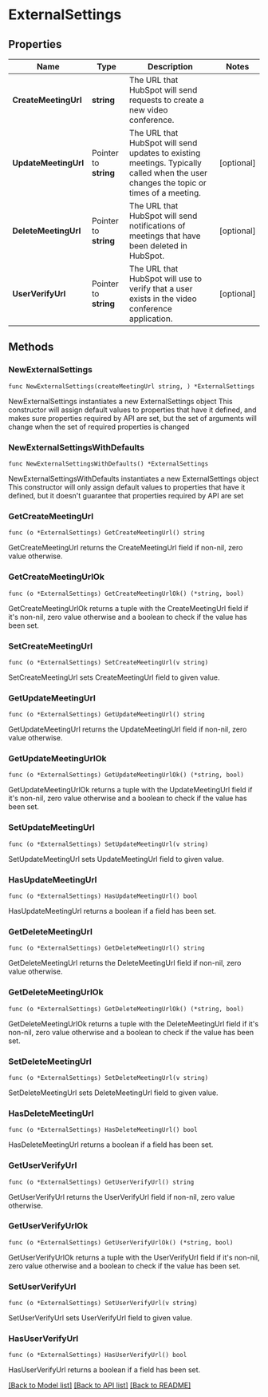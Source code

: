 # ExternalSettings

## Properties

Name | Type | Description | Notes
------------ | ------------- | ------------- | -------------
**CreateMeetingUrl** | **string** | The URL that HubSpot will send requests to create a new video conference. | 
**UpdateMeetingUrl** | Pointer to **string** | The URL that HubSpot will send updates to existing meetings. Typically called when the user changes the topic or times of a meeting. | [optional] 
**DeleteMeetingUrl** | Pointer to **string** | The URL that HubSpot will send notifications of meetings that have been deleted in HubSpot. | [optional] 
**UserVerifyUrl** | Pointer to **string** | The URL that HubSpot will use to verify that a user exists in the video conference application. | [optional] 

## Methods

### NewExternalSettings

`func NewExternalSettings(createMeetingUrl string, ) *ExternalSettings`

NewExternalSettings instantiates a new ExternalSettings object
This constructor will assign default values to properties that have it defined,
and makes sure properties required by API are set, but the set of arguments
will change when the set of required properties is changed

### NewExternalSettingsWithDefaults

`func NewExternalSettingsWithDefaults() *ExternalSettings`

NewExternalSettingsWithDefaults instantiates a new ExternalSettings object
This constructor will only assign default values to properties that have it defined,
but it doesn't guarantee that properties required by API are set

### GetCreateMeetingUrl

`func (o *ExternalSettings) GetCreateMeetingUrl() string`

GetCreateMeetingUrl returns the CreateMeetingUrl field if non-nil, zero value otherwise.

### GetCreateMeetingUrlOk

`func (o *ExternalSettings) GetCreateMeetingUrlOk() (*string, bool)`

GetCreateMeetingUrlOk returns a tuple with the CreateMeetingUrl field if it's non-nil, zero value otherwise
and a boolean to check if the value has been set.

### SetCreateMeetingUrl

`func (o *ExternalSettings) SetCreateMeetingUrl(v string)`

SetCreateMeetingUrl sets CreateMeetingUrl field to given value.


### GetUpdateMeetingUrl

`func (o *ExternalSettings) GetUpdateMeetingUrl() string`

GetUpdateMeetingUrl returns the UpdateMeetingUrl field if non-nil, zero value otherwise.

### GetUpdateMeetingUrlOk

`func (o *ExternalSettings) GetUpdateMeetingUrlOk() (*string, bool)`

GetUpdateMeetingUrlOk returns a tuple with the UpdateMeetingUrl field if it's non-nil, zero value otherwise
and a boolean to check if the value has been set.

### SetUpdateMeetingUrl

`func (o *ExternalSettings) SetUpdateMeetingUrl(v string)`

SetUpdateMeetingUrl sets UpdateMeetingUrl field to given value.

### HasUpdateMeetingUrl

`func (o *ExternalSettings) HasUpdateMeetingUrl() bool`

HasUpdateMeetingUrl returns a boolean if a field has been set.

### GetDeleteMeetingUrl

`func (o *ExternalSettings) GetDeleteMeetingUrl() string`

GetDeleteMeetingUrl returns the DeleteMeetingUrl field if non-nil, zero value otherwise.

### GetDeleteMeetingUrlOk

`func (o *ExternalSettings) GetDeleteMeetingUrlOk() (*string, bool)`

GetDeleteMeetingUrlOk returns a tuple with the DeleteMeetingUrl field if it's non-nil, zero value otherwise
and a boolean to check if the value has been set.

### SetDeleteMeetingUrl

`func (o *ExternalSettings) SetDeleteMeetingUrl(v string)`

SetDeleteMeetingUrl sets DeleteMeetingUrl field to given value.

### HasDeleteMeetingUrl

`func (o *ExternalSettings) HasDeleteMeetingUrl() bool`

HasDeleteMeetingUrl returns a boolean if a field has been set.

### GetUserVerifyUrl

`func (o *ExternalSettings) GetUserVerifyUrl() string`

GetUserVerifyUrl returns the UserVerifyUrl field if non-nil, zero value otherwise.

### GetUserVerifyUrlOk

`func (o *ExternalSettings) GetUserVerifyUrlOk() (*string, bool)`

GetUserVerifyUrlOk returns a tuple with the UserVerifyUrl field if it's non-nil, zero value otherwise
and a boolean to check if the value has been set.

### SetUserVerifyUrl

`func (o *ExternalSettings) SetUserVerifyUrl(v string)`

SetUserVerifyUrl sets UserVerifyUrl field to given value.

### HasUserVerifyUrl

`func (o *ExternalSettings) HasUserVerifyUrl() bool`

HasUserVerifyUrl returns a boolean if a field has been set.


[[Back to Model list]](../README.md#documentation-for-models) [[Back to API list]](../README.md#documentation-for-api-endpoints) [[Back to README]](../README.md)


